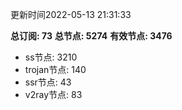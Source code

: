 更新时间2022-05-13 21:31:33

**总订阅: 73**
**总节点: 5274**
**有效节点: 3476**
- ss节点: 3210
- trojan节点: 140
- ssr节点: 43
- v2ray节点: 83
